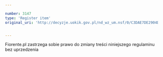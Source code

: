 ```yaml
---

number: 3147
type: 'Register item'
original_uri: 'http://decyzje.uokik.gov.pl/nd_wz_um.nsf/0/C3DAE7DE2904D2E0C12579F80046FE39?OpenDocument'


---
```


Fiorente.pl zastrzega sobie prawo do zmiany treści niniejszego regulaminu bez uprzedzenia
